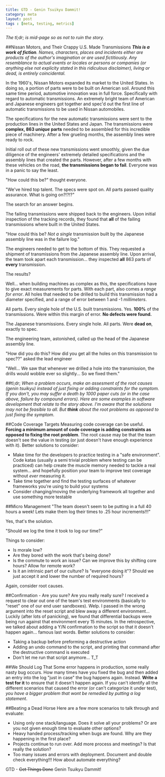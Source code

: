 ```yaml
---
title: GTD - Genin Tsuikyu Dammit!
category: meta
layout: post
tags : [meta, testing, metrics]
---
```


_The tl;dr; is mid-page so as not to ruin the story._

##Nissan Motors, and Their Crappy U.S. Made Transmissions
_**This is a work of fiction**. Names, characters, places and incidents either are products of the author's imagination or are used fictitiously. Any resemblance to actual events or locales or persons or companies (or anything else not explicity stated in this ridiculous disclaimer), living or dead, is entirely coincidental._

In the 1960's, Nissan Motors expanded its market to the United States. In doing so, a portion of parts were to be built on American soil. Around this same time period, automotive innovation was in full force. Specifically with regard to automatic transmissions. An extremely bright team of American and Japanese engineers got together and spec'd out the first line of automatic transmissions to be used in Nissan automobiles.

The specifications for the new automatic transmissions were sent to the production lines in the United States and Japan. The transmissions were **complex, 863 _unique_ parts** needed to be assembled for this incredible piece of machinery. After a few grueling months, the assembly lines were ready to rock.

Initial roll out of these new transmissions went smoothly, given the due diligence of the engineers' extremely detailed specifications and the assembly lines that created the parts. However, after a few months with these vehicles on the road, **the transmissions began to fail**. Everyone was in a panic to say the least.

"How could this be?" thought everyone.

"We've hired top talent. The specs were spot on. All parts passed quality assurance. What is going on?!?!?"

The search for an answer begins.

The failing transmissions were shipped back to the engineers. Upon initial inspection of the tracking records, they found that **all** of the failing transmissions where built in the United States.

"How could this be? _Not a single_ transmission built by the Japanese assembly line was in the failure log."

The engineers needed to get to the bottom of this. They requested a shipment of transmissions from the Japanese assembly line. Upon arrival, the team took apart each transmission... they inspected **all** 863 parts of **every** transmission.

The results? 

Well... when building machines as complex as this, the specifications have to give exact measurements for parts. With each part, also comes a _range for error_. All holes that needed to be drilled to build this transmission had a diameter specified, and a range of error between 1 and -1 _millimeters_.

All parts. Every single hole of the U.S. built transmissions. Yes. **100%** of the transmissions. Were within this margin of error. **No defects were found.**

The Japanese transmissions. Every single hole. All parts. Were **dead on**, exactly to spec.

The engineering team, astonished, called up the head of the Japanese assembly line.

"How did you do this? How did you get all the holes on this transmission to spec??" asked the lead engineer

"Well... We saw that whenever we drilled a hole into the transmission, the drills would wobble ever so slightly... So we fixed them."

##tl;dr;
_When a problem occurs, make an assesment of the root causes (genin tsuikyu) instead of just fixing or adding constraints for the symptom. If you don't, you may suffer a death by 1000 paper cuts (or in the case above, failure by compound errors). Here are some examples in software development that relate to the story above. I'm aware that the solutions may not be feasible to all. But **think** about the root problems as opposed to just fixing the symptom._

##Code Coverage Targets
Measuring code coverage can be useful. **Forcing a minimum amount of code coverage is adding constraints as opposed to fixing the root problem**. The root cause may be that the team doesn't see the value in testing (or just doesn't have enough experience with it). Better solutions to consider:

- Make time for the developers to practice testing in a "safe environment". Code katas (usually a semi trivial problem where testing can be practiced) can help create the muscle memory needed to tackle a real system... and hopefully position your team to improve test coverage without _ever_ measuring it.
- Take time together and find the testing surfaces of whatever frameworks you're using to build your systems
- Consider changing/moving the underlying framework all together and use something more testable

##Micro Management
"The team doesn't seem to be putting in a full 40 hours a week! Lets make them log their times to .25 hour increments!!!"

Yes, that's the solution.

"Should we log the time it took to log our time?"

Things to consider:

- Is morale low?
- Are they bored with the work that's being done?
- Is the commute to work an issue? Can we improve this by shifting core hours? Allow for remote work?
- Is it an intrinsic part of our culture? Is "everyone doing it"? Should we just accept it and lower the number of required hours?

Again, consider root causes.

##Confirmation - Are you sure? Are you really really sure?
I received a request to clear out one of the team's test environments (basically to "reset" one of our end user sandboxes). Welp. I passed in the wrong argument into the reset script and blew away a different environment... Luckily (after lots of panicking), we found that differential backups were being run against that environment every 15 minutes. In the retrospective, we talked about adding a Y/N confirmation to the script so that it doesn't happen again... famous last words. Better solutions to consider:

- Taking a backup before preforming a destructive action
- Adding an undo command to the script, and printing that command after the destructive command is executed
- Don't let me run that script anymore... T_T

##We Should Log That
Some error happens in production, some really nasty bug occurs. How many times have you fixed the bug and then added an entry into the log "just in case" the bug happens again. Instead. **Write a test for it** to ensure that it doesn't happen again. If you can't identify all the different scenarios that caused the error (or can't categorize it under test), _you have a bigger problem that wont be remedied by putting a log statement_.

##Beating a Dead Horse
Here are a few more scenarios to talk through and evaluate:

- Using only one stack/language. Does it solve all your problems? Or are you not given enough time to evaluate other options?
- Heavy handed process/tracking when bugs are found. Why are they happening in the first place?
- Projects continue to run over. Add more process and meetings? Is that really the solution?
- Too many issues and errors with deployment. Document and double check everything!!! How about automate everything?

GTD - <del>Get Things Done</del> Genin Tsuikyu Dammit!
